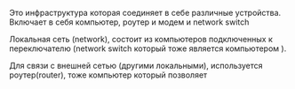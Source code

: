 Это инфраструктура которая соединяет в себе различные устройства.
Включает в себя компьютер, роутер и модем и network switch

Локальная сеть (network), состоит из компьютеров подключенных к переключателю (network switch который тоже является компьютером ). 

Для связи с внешней сетью (другими локальными), используется роутер(router), тоже компьютер который позволяет 